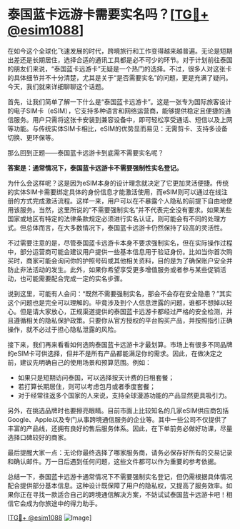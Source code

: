 # 泰国蓝卡远游卡需要实名吗？[[TG💪+ @esim1088](https://t.me/s/esim1088)]

在如今这个全球化飞速发展的时代，跨境旅行和工作变得越来越普遍。无论是短期出差还是长期居住，选择合适的通讯工具都是必不可少的环节。对于计划前往泰国的朋友们来说，“泰国蓝卡远游卡”无疑是一个热门的选择。不过，很多人对这张卡的具体细节并不十分清楚，尤其是关于“是否需要实名”的问题，更是充满了疑问。今天，我们就来详细聊聊这个话题。

首先，让我们简单了解一下什么是“泰国蓝卡远游卡”。这是一张专为国际旅客设计的电子SIM卡（eSIM），它支持多种语言和网络运营商，能够提供稳定且便捷的通信服务。用户只需将这张卡安装到兼容设备中，即可轻松享受通话、短信以及上网等功能。与传统实体SIM卡相比，eSIM的优势显而易见：无需剪卡、支持多设备切换、更环保等。

那么回到正题——泰国蓝卡远游卡到底需不需要实名呢？

**答案是：通常情况下，泰国蓝卡远游卡不需要强制性实名登记。**

为什么会这样呢？这是因为eSIM本身的设计理念就决定了它更加灵活便捷。传统的实体SIM卡需要绑定具体的身份信息才能激活使用，而eSIM则可以通过在线注册的方式完成激活流程。这样一来，用户可以在不暴露个人隐私的前提下自由地使用该服务。当然，这里所说的“不需要强制实名”并不代表完全没有要求。如果某些国家或地区有特定的法律条款规定必须进行实名认证，则可能会有不同的处理方式。但总体而言，在大多数情况下，泰国蓝卡远游卡仍然保持了较高的灵活性。

不过需要注意的是，尽管泰国蓝卡远游卡本身不要求强制实名，但在实际操作过程中，部分运营商可能会建议用户提供一些基本信息用于验证身份。比如当你首次购买时，商家可能会询问你的护照号码或其他相关资料，目的是为了确保账户安全并防止非法活动的发生。此外，如果你希望享受更多增值服务或者参与某些促销活动，也可能需要配合完成一定的实名步骤。

说到这里，可能有人会问：“既然不需要强制实名，那会不会存在安全隐患？”其实这个问题也是完全可以理解的。毕竟涉及到个人信息泄露的问题，谁都不想掉以轻心。但是请大家放心，正规渠道提供的泰国蓝卡远游卡都经过严格的安全检测，并且遵循相关的隐私保护政策。只要你从官方授权的平台购买产品，并按照指引正确操作，就不必过于担心隐私泄露的风险。

接下来，我们再来看看如何选购泰国蓝卡远游卡才最划算。市场上有很多不同品牌的eSIM卡可供选择，但并不是所有产品都能满足你的需求。因此，在做决定之前，建议先明确自己的使用场景和预算范围。例如：

- 如果只是短期访问泰国，可以选择按天计费的日租套餐；
- 若打算长期居住，则可以考虑包月或者季度套餐；
- 对于经常往返多个国家的人来说，支持全球漫游功能的产品显然更具吸引力。

另外，在挑选品牌时也要擦亮眼睛。目前市面上比较知名的几家eSIM供应商包括Google、Apple以及专门从事跨境通信服务的企业等。其中一些公司不仅提供了丰富的产品线，还拥有良好的售后服务体系。因此，在下单前务必做好功课，尽量选择口碑较好的商家。

最后提醒大家一点：无论你最终选择了哪家服务商，请务必保存好所有的交易记录和确认邮件。万一日后遇到任何问题，这些文件都可以作为重要的参考依据。

总结一下，泰国蓝卡远游卡通常情况下不需要强制实名登记，但仍需根据具体情况配合提供部分基本信息。这种设计既保障了用户的隐私权，又提高了服务效率。如果你正在寻找一款适合自己的跨境通信解决方案，不妨试试泰国蓝卡远游卡吧！相信它会成为你旅途中的得力助手。

[[TG💪+ @esim1088](https://t.me/s/esim1088) ![Image](https://i.postimg.cc/4NQfJmqS/Snipaste-2025-05-13-00-14-12.png)]